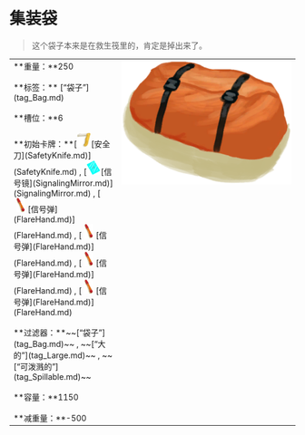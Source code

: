 # 集装袋  
> 这个袋子本来是在救生筏里的，肯定是掉出来了。  
  
<table class="table table-bordered"><tbody><tr ><td  style="width:80%;text-align:left;vertical-align:top;" >**重量：**250<br><br>**标签：**	[“袋子”](tag_Bag.md)<br><br>**槽位：**6<br><br>**初始卡牌：**[<div style="width:25px;display:inline-block;text-align:center"><img decoding="async" src="Sprite/SafetyKnife.png" href="a.md" style="max-width:25px;max-height:25px;"></div>[安全刀](SafetyKnife.md)](SafetyKnife.md) , [<div style="width:25px;display:inline-block;text-align:center"><img decoding="async" src="Sprite/SignallingMirror.png" href="a.md" style="max-width:25px;max-height:25px;"></div>[信号镜](SignalingMirror.md)](SignalingMirror.md) , [<div style="width:25px;display:inline-block;text-align:center"><img decoding="async" src="Sprite/Flare.png" href="a.md" style="max-width:25px;max-height:25px;"></div>[信号弹](FlareHand.md)](FlareHand.md) , [<div style="width:25px;display:inline-block;text-align:center"><img decoding="async" src="Sprite/Flare.png" href="a.md" style="max-width:25px;max-height:25px;"></div>[信号弹](FlareHand.md)](FlareHand.md) , [<div style="width:25px;display:inline-block;text-align:center"><img decoding="async" src="Sprite/Flare.png" href="a.md" style="max-width:25px;max-height:25px;"></div>[信号弹](FlareHand.md)](FlareHand.md) , [<div style="width:25px;display:inline-block;text-align:center"><img decoding="async" src="Sprite/Flare.png" href="a.md" style="max-width:25px;max-height:25px;"></div>[信号弹](FlareHand.md)](FlareHand.md)<br><br>**过滤器：**~~[“袋子”](tag_Bag.md)~~ , ~~[“大的”](tag_Large.md)~~ , ~~[“可泼溅的”](tag_Spillable.md)~~<br><br>**容量：**1150<br><br>**减重量：**-500</td><td  style="width:20%;text-align:left;vertical-align:top;" ><div style="width:300px;display:inline-block;text-align:center"><img decoding="async" src="Sprite/ContainerBag.png" href="a.md" style="max-width:300px;max-height:300px;"></div></td></tr></tbody></tbody></table>  
  


<script>document.title="集装袋 - 卡牌生存百科 Card Survival Wiki";</script>